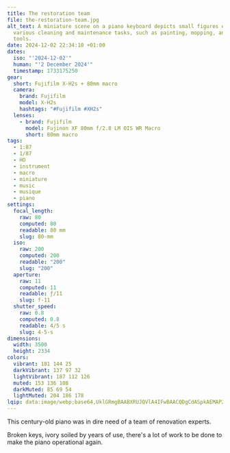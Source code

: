 ```yaml
---
title: The restoration team
file: the-restoration-team.jpg
alt_text: A miniature scene on a piano keyboard depicts small figures engaged in
  various cleaning and maintenance tasks, such as painting, mopping, and using
  tools.
date: 2024-12-02 22:34:10 +01:00
dates:
  iso: "'2024-12-02'"
  human: "'2 December 2024'"
  timestamp: 1733175250
gear:
  short: Fujifilm X-H2s + 80mm macro
  camera:
    brand: Fujifilm
    model: X-H2s
    hashtags: "#Fujifilm #XH2s"
  lenses:
    - brand: Fujifilm
      model: Fujinon XF 80mm f/2.8 LM OIS WR Macro
      short: 80mm macro
tags:
  - 1:87
  - 1/87
  - HO
  - instrument
  - macro
  - miniature
  - music
  - musique
  - piano
settings:
  focal_length:
    raw: 80
    computed: 80
    readable: 80 mm
    slug: 80-mm
  iso:
    raw: 200
    computed: 200
    readable: "200"
    slug: "200"
  aperture:
    raw: 11
    computed: 11
    readable: ƒ/11
    slug: f-11
  shutter_speed:
    raw: 0.8
    computed: 0.8
    readable: 4/5 s
    slug: 4-5-s
dimensions:
  width: 3500
  height: 2334
colors:
  vibrant: 181 144 25
  darkVibrant: 137 97 32
  lightVibrant: 187 112 126
  muted: 153 136 108
  darkMuted: 85 69 54
  lightMuted: 204 186 178
lqip: data:image/webp;base64,UklGRmgBAABXRUJQVlA4IFwBAACQDgCdASpkAEMAP2GYwliyv6ejtRvKA/AsCWUA0f0P4pwhBralqW3LcuKt/gVfY144YT8tvjLKxFPjkBgboCFs46yu+qo0DjK0NA8lES9+94FmaLpohgW0fBCiB9C5jOByyDw8r9Pf0OEk/PiBxgk6uwEIh0ml2tZ6pLy8gAD3WnNJHxB3zWV1eOopnpVVRx+sxwPqrgeSzZOGIihdfQXefrDqJ2PEe86u2jKK/9JwAcQCF3FFhAX2EcVtuAFnLJDgrfUz/0Vc5glYrQMhW2pRBQ4oOQZVRRCd0JeVu5F+PyarjxwrlMhUlwiCvYhmIK9+H5TRR26zn6iCY6E7mJqpwEd3dDxQS0/RideCSe+0rr2ICOC+T2sbOXPdQVX2xc67MN0zswcHJZ+cN3jzlBYLDjMfFQqPk81uiOtVUTdxrBKYZwO3arFrGHtNYsgXZko+7+ZVWtf+680AAAA=
---
```


This century-old piano was in dire need of a team of renovation experts.

Broken keys, ivory soiled by years of use, there's a lot of work to be done to make the piano operational again.
